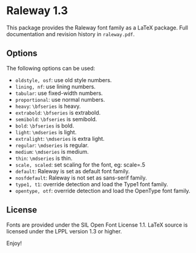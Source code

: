Raleway 1.3
===========
This package provides the Raleway font family as a LaTeX package.
Full documentation and revision history in `raleway.pdf`.

Options
-------
The following options can be used:

* `oldstyle, osf`: use old style numbers.
* `lining, nf`:    use lining numbers.
* `tabular`:       use fixed-width numbers.
* `proportional`:  use normal numbers.
* `heavy`:         `\bfseries` is heavy.
* `extrabold`:     `\bfseries` is extrabold.
* `semibold`:      `\bfseries` is semibold.
* `bold`:          `\bfseries` is bold.
* `light`:         `\mdseries` is light.
* `extralight`:    `\mdseries` is extra light.
* `regular`:       `\mdseries` is regular.
* `medium`:        `\mdseries` is medium.
* `thin`:          `\mdseries` is thin.
* `scale, scaled`: set scaling for the font, eg: scale=.5
* `default`:       Raleway is set as default font family.
* `nosfdefault`:   Raleway is not set as sans-serif family.
* `type1, t1`:     override detection and load the Type1 font family.
* `opentype, otf`: override detection and load the OpenType font family.

License
-------
Fonts are provided under the SIL Open Font License 1.1.
LaTeX source is licensed under the LPPL version 1.3 or higher.

Enjoy!
